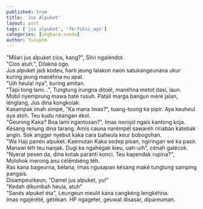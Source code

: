 ```yaml
---
published: true
title: 'Jus Alpuket'
layout: post
tags: ['jus alpuket', 'fb:fiksi_ags']
categories: [ungkara-sunda]
author: Yusuphm
---
```


"Milari jus alpuket cios, kang?", Silvi ngaléndot.<br>
"Cios atuh.", Dilakna ogo.<br>
Jus alpuket jadi kodeu, harti jeung lalakon naon satukangeunana ukur kuring jeung manéhna nu apal.<br>
"Uih heula! nya", kuring amitan.<br>
"Tapi tong lami...", Tungtung irungna ditoél, manéhna metot dasi, laun.<br>
Mobil nyemprung mawa haté rusuh. Patali marga bangun méré jalan, lénglang, Jus dina kongkolak.<br>
Kasampak imah simpé, "Ka mana Imas?", tuang-toong ka pipir. Aya keuheul aya atoh. Teu kudu néangan ékol.<br>
"Geuning Kaka? Boa lami ngantosan?", Imas norojol ngais kantong koja.<br>
Késang renung dina tarang. Amis cauna narémpél sawaréh ririaban katebak angin.
Sok angger nyebut kaka cara baheula keur bobogohan.<br>
"Wa Haji panén alpuket. Kaémutan Kaka sedep pisan, ngiringan wé ka pasir.
Manawi téh teu nanjak. Dugi ka ngahégak kieu, uah-uih", cénah galécok.<br>
"Nyerat pesen da, dina kotak paranti konci. Teu kapendak rupina?", Molohok merong anu célémbéng téh.<br>
Ras kana bageurna, bélana, Imas ngusapan késang maké tungtung samping pangais.<br>
Disampeurkeun, "Damel jus alpuket, yu!"<br>
"Kedah dikumbah heula, atuh"<br>
"Sanés alpuket éta", Leungeun meulit kana cangkéng lengkéhna.<br>
Imas ngajérété, gétékan. HP ngageter, geuwat disasar, dipareuman.
